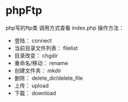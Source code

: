# phpFtp
php写的ftp类
调用方式查看 index.php
操作方法：
 * 登陆： 			    connect
 * 当前目录文件列表：   filelist
 * 目录改变：			chgdir
 * 重命名/移动：		rename
 * 创建文件夹：		    mkdir
 * 删除：				delete_dir/delete_file
 * 上传：				upload
 * 下载：				download
